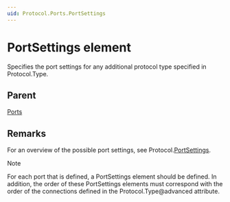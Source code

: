 ```yaml
---
uid: Protocol.Ports.PortSettings
---
```


# PortSettings element

Specifies the port settings for any additional protocol type specified in Protocol.Type.

## Parent

[Ports](xref:Protocol.Ports)

## Remarks

For an overview of the possible port settings, see Protocol.[PortSettings](xref:Protocol.PortSettings).

> [!NOTE]
> For each port that is defined, a PortSettings element should be defined. In addition, the order of these PortSettings elements must correspond with the order of the connections defined in the Protocol.Type@advanced attribute.
